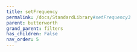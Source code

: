 ```yaml
---
title: setFrequency
permalink: /docs/StandardLibrary#setFrequency3
parent: butterworth
grand_parent: filters
has_children: False
nav_order: 5
---
```

